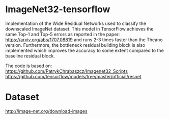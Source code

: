 # ImageNet32-tensorflow
Implementation of the Wide Residual Networks used to classify the downscaled ImageNet dataset. This model in TensorFlow achieves the same Top-1 and Top-5 errors as reported in the paper: https://arxiv.org/abs/1707.08819 and runs 2-3 times faster than the Theano version. Furthermore, the bottleneck residual building block is also implemented which improves the accuracy to some extent compared to the baseline residual block.

The code is based on:
https://github.com/PatrykChrabaszcz/Imagenet32_Scripts
https://github.com/tensorflow/models/tree/master/official/resnet

# Dataset
http://image-net.org/download-images

